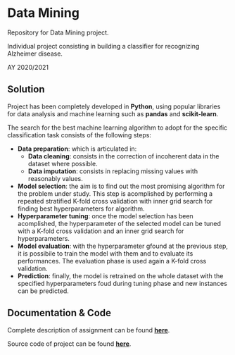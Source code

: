 # Data Mining
Repository for Data Mining project.

Individual project consisting in building a classifier for recognizing Alzheimer disease.

AY 2020/2021

## Solution

Project has been completely developed in **Python**, using popular libraries for data analysis and machine learning such as **pandas** and **scikit-learn**.

The search for the best machine learning algorithm to adopt for the specific classification task consists of the following steps:
* **Data preparation**: which is articulated in:
  * **Data cleaning**: consists in the correction of incoherent data in the dataset where possible.
  * **Data imputation**: consists in replacing missing values with reasonably values.
* **Model selection**: the aim is to find out the most promising algorithm for the problem under study. This step is acomplished by performing a repeated stratified K-fold cross validation with inner grid search for finding best hyperparameters for algorithm.
* **Hyperparameter tuning**: once the model selection has been acomplished, the hyperparameter of the selected model can be tuned with a K-fold cross validation and an inner grid search for hyperparameters.
* **Model evaluation**: with the hyperparameter gfound at the previous step, it is possibile to train the model with them and to evaluate its performances. The evaluation phase is used again a K-fold cross validation.
* **Prediction**: finally, the model is retrained on the whole dataset with the specified hyperparameters foud during tuning phase and new instances can be predicted. 

## Documentation & Code

Complete description of assignment can be found **[here](/Assignment.pdf)**.

Source code of project can be found **[here](/AlzheimerClassification.ipynb)**.
